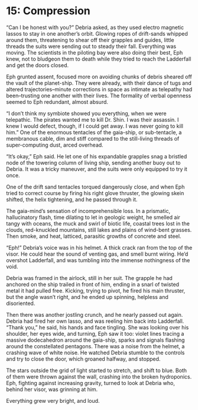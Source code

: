 # 15: Compression

“Can I be honest with you?” Debria asked, as they used electro magnetic lassos to stay in one another’s orbit. Glowing ropes of drift-sands whipped around them, threatening to shear off their grapples and guides, little threads the suits were sending out to steady their fall. Everything was moving. The scientists in the piloting bay were also doing their best, Eph knew, not to bludgeon them to death while they tried to reach the Ladderfall and get the doors closed.

Eph grunted assent, focused more on avoiding chunks of debris sheared off the vault of the planet-ship. They were already, with their dance of tugs and altered trajectories–minute corrections in space as intimate as telepathy had been–trusting one another with their lives. The formality of verbal openness seemed to Eph redundant, almost absurd.

“I don’t think my symbiote showed you everything, when we were telepathic. The pirates wanted me to kill Dr. Shin. I was their assassin. I knew I would defect, though, if I could get away. I was never going to kill him.” One of the enormous tentacles of the gaia-ship, or sub-tentacle, a membranous cable, dim and stiff compared to the still-living threads of super-computing dust, arced overhead.

“It’s okay,” Eph said. He let one of his expandable grapples snag a bristled node of the towering column of living ship, sending another buoy out to Debria. It was a tricky maneuver, and the suits were only equipped to try it once.

<!-- this is where I made the face danger roll.-->

One of the drift sand tentacles torqued dangerously close, and when Eph tried to correct course by firing his right glove thruster, the glowing skein shifted, the helix tightening, and he passed through it.

The gaia-mind’s sensation of incomprehensible loss. In a prismatic, hallucinatory flash, time dilating to let in geologic weight, he smelled air tangy with oceans, the muck and swirl of biotic life, coastal trees lost in the clouds, red-knuckled mountains, still lakes and plains of wind-bent grasses. Then smoke, and heat, latticed, parasitic growths of concrete and steel.

“Eph!” Debria’s voice was in his helmet. A thick crack ran from the top of the visor. He could hear the sound of venting gas, and smell burnt wiring. He’d overshot Ladderfall, and was tumbling into the immense nothingness of the void. 

Debria was framed in the airlock, still in her suit. The grapple he had anchored on the ship trailed in front of him, ending in a snarl of twisted metal it had pulled free. Kicking, trying to pivot, he fired his main thruster, but the angle wasn’t right, and he ended up spinning, helpless and disoriented.

Then there was another jostling crunch, and he nearly passed out again. Debria had fired her own lasso, and was reeling him back into Ladderfall. “Thank you,” he said, his hands and face tingling. She was looking over his shoulder, her eyes wide, and turning, Eph saw it too: violet lines tracing a massive dodecahedron around the gaia-ship, sparks and signals flashing around the constellated pentagons. There was a noise from the helmet, a crashing wave of white noise. He watched Debria stumble to the controls and try to close the door, which groaned halfway, and stopped. 

The stars outside the grid of light started to stretch, and shift to blue. Both of them were thrown against the wall, crashing into the broken hydroponics. Eph, fighting against increasing gravity, turned to look at Debria who, behind her visor, was grinning at him. 

Everything grew very bright, and loud.


